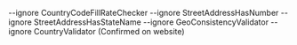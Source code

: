 --ignore CountryCodeFillRateChecker --ignore StreetAddressHasNumber --ignore StreetAddressHasStateName --ignore GeoConsistencyValidator --ignore CountryValidator (Confirmed on website)
